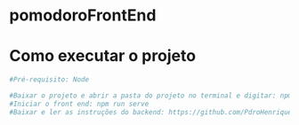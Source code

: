# pomodoroFrontEnd

# Como executar o projeto
```bash
#Pré-requisito: Node 

#Baixar o projeto e abrir a pasta do projeto no terminal e digitar: npm install
#Iniciar o front end: npm run serve
#Baixar e ler as instruções do backend: https://github.com/PdroHenriqueDev/pomodoroBackEnd
````
